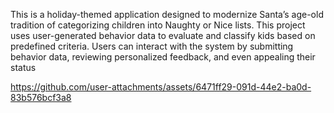 This is a holiday-themed application designed to modernize Santa’s age-old tradition of categorizing children into Naughty or Nice lists. This project uses user-generated behavior data to evaluate and classify kids based on predefined criteria.
    Users can interact with the system by submitting behavior data, reviewing personalized feedback, and even appealing their status

https://github.com/user-attachments/assets/6471ff29-091d-44e2-ba0d-83b576bcf3a8


